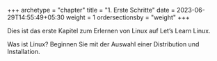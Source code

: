 +++
archetype = "chapter"
title = "1. Erste Schritte"
date = 2023-06-29T14:55:49+05:30
weight = 1
ordersectionsby = "weight"
+++



Dies ist das erste Kapitel zum Erlernen von Linux auf Let’s Learn Linux.

Was ist Linux? Beginnen Sie mit der Auswahl einer Distribution und Installation.